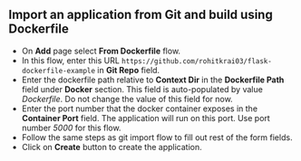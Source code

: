 ## Import an application from Git and build using Dockerfile

- On **Add** page select **From Dockerfile** flow.
- In this flow, enter this URL `https://github.com/rohitkrai03/flask-dockerfile-example` in **Git Repo** field.
- Enter the dockerfile path relative to **Context Dir** in the **Dockerfile Path** field under **Docker** section. This field is auto-populated by value *Dockerfile*. Do not change the value of this field for now.
- Enter the port number that the docker container exposes in the **Container Port** field. The application will run on this port. Use port number *5000* for this flow. 
- Follow the same steps as git import flow to fill out rest of the form fields.
- Click on **Create** button to create the application.   